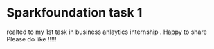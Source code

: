 # Sparkfoundation task 1
realted to my 1st task in business anlaytics internship .
Happy to share 
Please do like !!!!!
